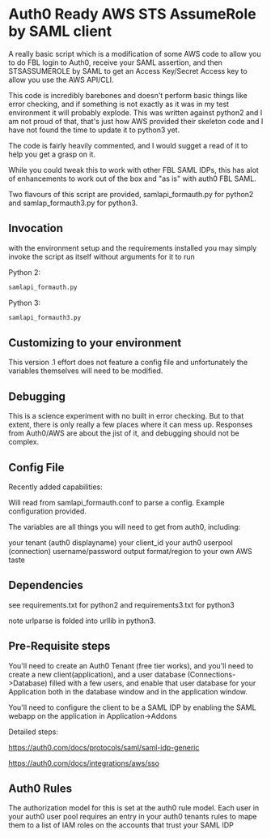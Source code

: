 # Auth0 Ready AWS STS AssumeRole by SAML client

A really basic script which is a modification of some AWS code to allow you to do FBL login to Auth0, receive your SAML assertion, and then STSASSUMEROLE by SAML to get an Access Key/Secret Access key to allow you use the AWS API/CLI.

This code is incredibly barebones and doesn't perform basic things like error checking, and if something is not exactly as it was in my test environment it will probably explode. This was written against python2 and I am not proud of that, that's just how AWS provided their skeleton code and I have not found the time to update it to python3 yet.

The code is fairly heavily commented, and I would sugget a read of it to help you get a grasp on it.

While you could tweak this to work with other FBL SAML IDPs, this has alot of enhancements to work out of the box and "as is" with auth0 FBL SAML.

Two flavours of this script are provided, samlapi_formauth.py for python2 and samlap_formauth3.py for python3.

## Invocation

with the environment setup and the requirements installed you may simply invoke the script as itself without arguments for it to run

Python 2:

```bash
samlapi_formauth.py
```

Python 3:

```bash
samlapi_formauth3.py
```


## Customizing to your environment

This version .1 effort does not feature a config file and unfortunately the variables themselves will need to be modified.

## Debugging

This is a science experiment with no built in error checking. But to that extent, there is only really a few places where it can mess up. Responses from Auth0/AWS are about the jist of it, and debugging should not be complex.

## Config File

Recently added capabilities:

Will read from samlapi_formauth.conf to parse a config. Example configuration provided.

The variables are all things you will need to get from auth0, including:

your tenant (auth0 displayname)
your client_id
your auth0 userpool (connection)
username/password
output format/region to your own AWS taste

## Dependencies

see requirements.txt for python2 and requirements3.txt for python3

note urlparse is folded into urllib in python3.

## Pre-Requisite steps

You'll need to create an Auth0 Tenant (free tier works), and you'll need to create a new client(application), and a user database (Connections->Database) filled with a few users, and enable that user database for your Application both in the database window and in the application window.

You'll need to configure the client to be a SAML IDP by enabling  the SAML webapp on the application in Application->Addons

Detailed steps:

https://auth0.com/docs/protocols/saml/saml-idp-generic

https://auth0.com/docs/integrations/aws/sso

## Auth0 Rules

The authorization model for this is set at the auth0 rule model. Each user in your auth0 user pool requires an entry in your auth0 tenants rules to mape them to a list of IAM roles on the accounts that trust your SAML IDP
